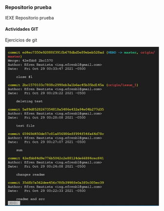  ### Repositorio prueba

IEXE Repositorio prueba 

 #### Actividades GIT 

Ejercicios de git 

![](./gitlog.jpg)